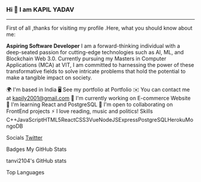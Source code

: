### Hi 👋 I am KAPIL YADAV
--------------------------------------------------------------------------------------------------------------------------------------------------------------------------------
First of all ,thanks for visiting my profile .Here, what you should know about me:

**Aspiring Software Developer**
I am a forward-thinking individual with a deep-seated passion for cutting-edge technologies such as AI, ML, and Blockchain Web 3.0. Currently pursuing my Masters in Computer Applications (MCA) at VIT, I am committed to harnessing the power of these transformative fields to solve intricate problems that hold the potential to make a tangible impact on society.


🌍  I'm based in India
🖥️  See my portfolio at Portfolio
✉️  You can contact me at kapily2001@gmail.com
🚀  I'm currently working on E-commerce Website
🧠  I'm learning React and PostgreSQL
🤝  I'm open to collaborating on FrontEnd projects
⚡  I love reading, music and politics!
Skills
C++JavaScriptHTML5ReactCSS3VueNodeJSExpressPostgreSQLHerokuMongoDB

Socials
[Twitter](https://twitter.com/kapilyadav6)

Badges
My GitHub Stats

tanvi2104's GitHub stats

Top Languages



<!--
**Kapcool12/Kapcool12** is a ✨ _special_ ✨ repository because its `README.md` (this file) appears on your GitHub profile.

Here are some ideas to get you started:

- 🔭 I’m currently working on ...
- 🌱 I’m currently learning ...
- 👯 I’m looking to collaborate on ...
- 🤔 I’m looking for help with ...
- 💬 Ask me about ...
- 📫 How to reach me: ...
- 😄 Pronouns: ...
- ⚡ Fun fact: ...
-->
